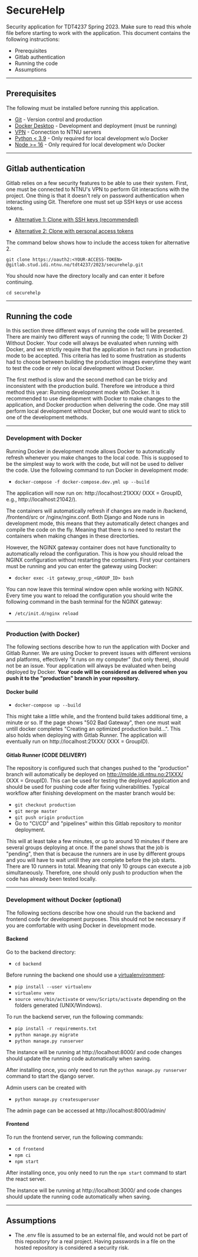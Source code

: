 # SecureHelp

Security application for TDT4237 Spring 2023. Make sure to read this whole file before starting to work with the application. This document contains the following instructions:

- Prerequisites
- Gitlab authentication
- Running the code
- Assumptions

---

## Prerequisites

The following must be installed before running this application.

- [Git](https://git-scm.com/downloads/) - Version control and production
- [Docker Desktop](https://docs.docker.com/engine/install/) - Development and deployment (must be running)
- [VPN](https://i.ntnu.no/wiki/-/wiki/English/Install+VPN) - Connection to NTNU servers
- [Python < 3.9](https://www.python.org/) - Only required for local development w/o Docker
- [Node >= 16](https://nodejs.org/en/) - Only required for local development w/o Docker

---

## Gitlab authentication

Gitlab relies on a few security features to be able to use their system. First, one must be connected to NTNU's VPN to perform Git interactions with the project. One thing is that it doesn't rely on password authentication when interacting using Git. Therefore one must set up SSH keys or use access tokens. 

- [Alternative 1: Clone with SSH keys (recommended)](https://gitlab.stud.iie.ntnu.no/-/profile/keys)

- [Alternative 2: Clone with personal access tokens](https://gitlab.stud.idi.ntnu.no/-/profile/personal_access_tokens)

The command below shows how to include the access token for alternative 2.

`git clone https://oauth2:<YOUR-ACCESS-TOKEN> @gitlab.stud.idi.ntnu.no/tdt4237/2023/securehelp.git`

You should now have the directory locally and can enter it before continuing.

`cd securehelp`

---

## Running the code

In this section three different ways of running the code will be presented. There are mainly two different ways of running the code; 1) With Docker 2) Without Docker. Your code will always be evaluated when running with Docker, and we strictly require that the application in fact runs in production mode to be accepted. This criteria has led to some frustration as students had to choose between building the production images everytime they want to test the code or rely on local development without Docker. 

The first method is slow and the second method can be tricky and inconsistent with the production build. Therefore we introduce a third method this year: Running development mode with Docker. It is recommended to use development with Docker to make changes to the application, and Docker production when delivering the code. One may still perform local development without Docker, but one would want to stick to one of the development methods.

---

### Development with Docker

Running Docker in development mode allows Docker to automatically refresh whenever you make changes to the local code. This is supposed to be the simplest way to work with the code, but will not be used to deliver the code. Use the following command to run Docker in development mode:

- `docker-compose -f docker-compose.dev.yml up --build`

The application will now run on: http://localhost:21XXX/ (XXX = GroupID, e.g., http://localhost:21042/).

The containers will automatically refresh if changes are made in /backend, /frontend/src or /nginx/nginx.conf. Both Django and Node runs in development mode, this means that they automatically detect changes and compile the code on the fly. Meaning that there is no need to restart the containers when making changes in these directorties.

However, the NGINX gateway container does not have functionality to automatically reload the configuration. This is how you should reload the NGINX configuration without restarting the containers. First your containers must be running and you can enter the gateway using Docker:

- `docker exec -it gateway_group_<GROUP_ID> bash`

You can now leave this terminal window open while working with NGINX. Every time you want to reload the configuration you should write the following command in the bash terminal for the NGINX gateway:

- `/etc/init.d/nginx reload`

---

### Production (with Docker)

The following sections describe how to run the application with Docker and Gitlab Runner. We are using Docker to prevent issues with different versions and platforms, effectively "it runs on my computer" (but only there), should not be an issue. Your application will always be evaluated when being deployed by Docker. **Your code will be considered as delivered when you push it to the "production" branch in your repository.**

#### **Docker build**

- `docker-compose up --build`

This might take a little while, and the frontend build takes additional time, a minute or so. If the page shows "502 Bad Gateway", then one must wait untill docker completes "Creating an optimized production build...". This also holds when deploying with Gitlab Runner. The application will eventually run on http://localhost:21XXX/ (XXX = GroupID).

#### **Gitlab Runner (CODE DELIVERY)**

The repository is configured such that changes pushed to the "production" branch will automatically be deployed on http://molde.idi.ntnu.no:21XXX/ (XXX = GroupID). This can be used for testing the deployed application and should be used for pushing code after fixing vulnerabilities. Typical workflow after finishing development on the master branch would be:

- `git checkout production`
- `git merge master`
- `git push origin production`
- Go to "CI/CD" and "pipelines" within this Gitlab repository to monitor deployment.

This will at least take a few minutes, or up to around 10 minutes if there are several groups deploying at once. If the panel shows that the job is "pending", then that is because the runners are in use by different groups and you will have to wait untill they are complete before the job starts. There are 10 runners in total. Meaning that only 10 groups can execute a job simultaneously. Therefore, one should only push to production when the code has already been tested locally.

---

### Development without Docker (optional)

The following sections describe how one should run the backend and frontend code for development purposes. This should not be necessary if you are comfortable with using Docker in development mode.

#### **Backend**

Go to the backend directory:

- `cd backend`

Before running the backend one should use a [virtualenvironment](https://virtualenv.pypa.io/en/latest/index.html):

- `pip install --user virtualenv`
- `virtualenv venv`
- `source venv/bin/activate` or `venv/Scripts/activate` depending on the folders generated (UNIX/Windows).

To run the backend server, run the following commands:

- `pip install -r requirements.txt`
- `python manage.py migrate`
- `python manage.py runserver`

The instance will be running at http://localhost:8000/ and code changes should update the running code automatically when saving.

After installing once, you only need to run the `python manage.py runserver` command to start the django server.

Admin users can be created with

- `python manage.py createsuperuser`

The admin page can be accessed at http://localhost:8000/admin/

#### **Frontend**

To run the frontend server, run the following commands:

- `cd frontend`
- `npm ci`
- `npm start`

After installing once, you only need to run the `npm start` command to start the react server.

The instance will be running at http://localhost:3000/ and code changes should update the running code automatically when saving.

---

## Assumptions

- The .env file is assumed to be an external file, and would not be part of this repository for a real project. Having passwords in a file on the hosted repository is considered a security risk.

